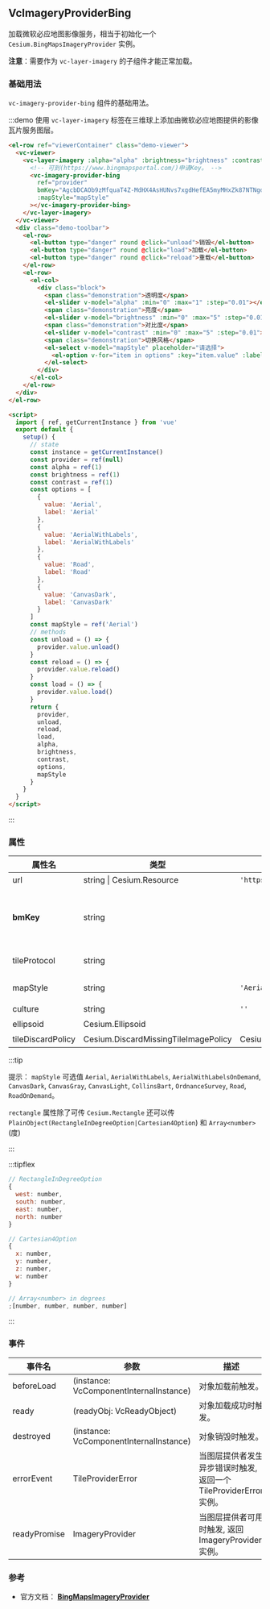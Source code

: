 ## VcImageryProviderBing

加载微软必应地图影像服务，相当于初始化一个 `Cesium.BingMapsImageryProvider` 实例。

**注意**：需要作为 `vc-layer-imagery` 的子组件才能正常加载。

### 基础用法

`vc-imagery-provider-bing` 组件的基础用法。

:::demo 使用 `vc-layer-imagery` 标签在三维球上添加由微软必应地图提供的影像瓦片服务图层。

```html
<el-row ref="viewerContainer" class="demo-viewer">
  <vc-viewer>
    <vc-layer-imagery :alpha="alpha" :brightness="brightness" :contrast="contrast">
      <!-- 可到(https://www.bingmapsportal.com/)申请Key。 -->
      <vc-imagery-provider-bing
        ref="provider"
        bmKey="AgcbDCAOb9zMfquaT4Z-MdHX4AsHUNvs7xgdHefEA5myMHxZk87NTNgdLbG90IE-"
        :mapStyle="mapStyle"
      ></vc-imagery-provider-bing>
    </vc-layer-imagery>
  </vc-viewer>
  <div class="demo-toolbar">
    <el-row>
      <el-button type="danger" round @click="unload">销毁</el-button>
      <el-button type="danger" round @click="load">加载</el-button>
      <el-button type="danger" round @click="reload">重载</el-button>
    </el-row>
    <el-row>
      <el-col>
        <div class="block">
          <span class="demonstration">透明度</span>
          <el-slider v-model="alpha" :min="0" :max="1" :step="0.01"></el-slider>
          <span class="demonstration">亮度</span>
          <el-slider v-model="brightness" :min="0" :max="5" :step="0.01"></el-slider>
          <span class="demonstration">对比度</span>
          <el-slider v-model="contrast" :min="0" :max="5" :step="0.01"></el-slider>
          <span class="demonstration">切换风格</span>
          <el-select v-model="mapStyle" placeholder="请选择">
            <el-option v-for="item in options" :key="item.value" :label="item.label" :value="item.value"> </el-option>
          </el-select>
        </div>
      </el-col>
    </el-row>
  </div>
</el-row>

<script>
  import { ref, getCurrentInstance } from 'vue'
  export default {
    setup() {
      // state
      const instance = getCurrentInstance()
      const provider = ref(null)
      const alpha = ref(1)
      const brightness = ref(1)
      const contrast = ref(1)
      const options = [
        {
          value: 'Aerial',
          label: 'Aerial'
        },
        {
          value: 'AerialWithLabels',
          label: 'AerialWithLabels'
        },
        {
          value: 'Road',
          label: 'Road'
        },
        {
          value: 'CanvasDark',
          label: 'CanvasDark'
        }
      ]
      const mapStyle = ref('Aerial')
      // methods
      const unload = () => {
        provider.value.unload()
      }
      const reload = () => {
        provider.value.reload()
      }
      const load = () => {
        provider.value.load()
      }
      return {
        provider,
        unload,
        reload,
        load,
        alpha,
        brightness,
        contrast,
        options,
        mapStyle
      }
    }
  }
</script>
```

:::

### 属性

<!-- prettier-ignore -->
| 属性名 | 类型 | 默认值 | 描述 |可选值|
| ---------------------------- | ------- | -------------------- |--|---|
| url | string \| Cesium.Resource | `'https://dev.virtualearth.net'` | `required` 指定服务地址。 |
| **bmKey** | string | | `optional`指定 BingMaps 地图 API 秘钥，可到[https://www.bingmapsportal.com/](https://www.bingmapsportal.com/)申请 Key。 **注意是bmKey** |
| tileProtocol | string | | `optional`指定地图是 http 还是 https 加载，默认与页面相同。 |
| mapStyle | string | `'Aerial'` | `optional`指定加载的 BingMaps 类型。 |Aerial/AerialWithLabels/AerialWithLabelsOnDemand/CanvasDark/CanvasGray/CanvasLight/CollinsBart/OrdnanceSurvey/Road/RoadOnDemand|
| culture | string | `''` | `optional`指定服务的描述信息。 |
| ellipsoid | Cesium.Ellipsoid | | `optional`参考椭球体 |
| tileDiscardPolicy | Cesium.DiscardMissingTileImagePolicy | Cesium.NeverTileDiscardPolicy | | `optional`指定 tile 无效时的舍弃瓦片的方案。 |

:::tip

提示： `mapStyle` 可选值 `Aerial`, `AerialWithLabels`, `AerialWithLabelsOnDemand`, `CanvasDark`, `CanvasGray`, `CanvasLight`, `CollinsBart`, `OrdnanceSurvey`, `Road`, `RoadOnDemand`。

`rectangle` 属性除了可传 `Cesium.Rectangle` 还可以传 `PlainObject(RectangleInDegreeOption|Cartesian4Option`) 和 `Array<number>` (度)

:::

:::tipflex

```js
// RectangleInDegreeOption
{
  west: number,
  south: number,
  east: number,
  north: number
}
```

```js
// Cartesian4Option
{
  x: number,
  y: number,
  z: number,
  w: number
}
```

```js
// Array<number> in degrees
;[number, number, number, number]
```

:::

### 事件

| 事件名       | 参数                                    | 描述                                                              |
| ------------ | --------------------------------------- | ----------------------------------------------------------------- |
| beforeLoad   | (instance: VcComponentInternalInstance) | 对象加载前触发。                                                  |
| ready        | (readyObj: VcReadyObject)               | 对象加载成功时触发。                                              |
| destroyed    | (instance: VcComponentInternalInstance) | 对象销毁时触发。                                                  |
| errorEvent   | TileProviderError                       | 当图层提供者发生异步错误时触发, 返回一个 TileProviderError 实例。 |
| readyPromise | ImageryProvider                         | 当图层提供者可用时触发, 返回 ImageryProvider 实例。               |

### 参考

- 官方文档： **[BingMapsImageryProvider](https://cesium.com/docs/cesiumjs-ref-doc/BingMapsImageryProvider.html)**
